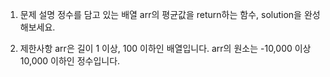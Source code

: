 1. 문제 설명
   정수를 담고 있는 배열 arr의 평균값을 return하는 함수, solution을 완성해보세요.

2. 제한사항
   arr은 길이 1 이상, 100 이하인 배열입니다.
   arr의 원소는 -10,000 이상 10,000 이하인 정수입니다.
